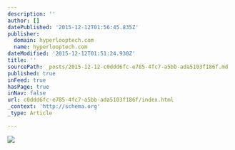 ```yaml
---
description: ''
author: []
datePublished: '2015-12-12T01:56:45.835Z'
publisher:
  domain: hyperlooptech.com
  name: hyperlooptech.com
dateModified: '2015-12-12T01:51:24.930Z'
title: ''
sourcePath: _posts/2015-12-12-c0ddd6fc-e785-4fc7-a5bb-ada5103f186f.md
published: true
inFeed: true
hasPage: true
inNav: false
url: c0ddd6fc-e785-4fc7-a5bb-ada5103f186f/index.html
_context: 'http://schema.org'
_type: Article

---
```

![](http://hyperlooptech.com/img/levitation_rig.png)